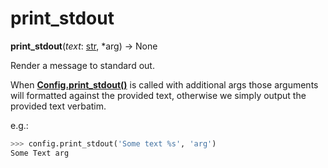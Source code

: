 # print_stdout

**print_stdout**(*text*:  [str], *arg) → None

[str]: https://docs.python.org/3/library/stdtypes.html#str
[Config.print_stdout()]: #alembic.config.Config.print_stdout

Render a message to standard out.

When **[Config.print_stdout()]** is called with additional args those arguments will formatted against the provided text, otherwise we simply output the provided text verbatim.

e.g.:

```python
>>> config.print_stdout('Some text %s', 'arg')
Some Text arg
```

